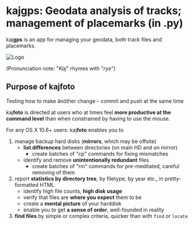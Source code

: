 # kaj**gps**: Geodata analysis of tracks; management of placemarks (in .py)

kaj**gps** is an app for managing your geodata, both track files and placemarks.

![Logo](https://lh3.googleusercontent.com/-KouDlj6ewlQ/VTUaFSBIlHI/AAAAAAAAUu0/WDKwZf2NXO8/s288/kajgps-green.png)

(Pronunciation note: "*Kaj*" rhymes with "*rye*")

## Purpose of kaj**foto** ##

Testing how to make änöther change - commit and push at the same time

kaj**foto** is directed at users who at times feel **more productive at the command level** than when constrained by having to use the mouse.

For any OS X 10.6+ users: kaj**foto** enables you to

1. manage backup hard disks (**mirrors**, which may be offsite)
    * **list differences** between directories (on main HD and on mirror)
        * create batches of "cp" commands for fixing mismatches
    * identify and remove **unintentionally redundant** files
        * create batches of "rm" commands for pre-meditated, careful removing of them
2. report **statistics by directory tree**, by filetype, by year etc., in pretty-formatted HTML
    * identify high file counts, **high disk usage**
    * verify that files are **where you expect** them to be
    * create a **mental picture** of your harddisk
    * enable you to get **a sense of order**, well-founded in reality
3. **find files** by simple or complex criteria, quicker than with `find` or `locate`
